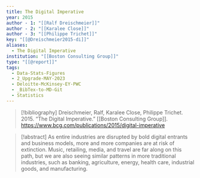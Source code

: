 ```yaml
---
title: The Digital Imperative
year: 2015
author - 1: "[[Ralf Dreischmeier]]"
author - 2: "[[Karalee Close]]"
author - 3: "[[Philippe Trichet]]"
key: "[[@Dreischmeier2015-di]]"
aliases:
  - The Digital Imperative
institution: "[[Boston Consulting Group]]"
type: "[[@report]]"
tags:
  - Data-Stats-Figures
  - 2_Upgrade-MAY-2023
  - Deloitte-McKinsey-EY-PWC
  - _BibTex-to-MD-Git
  - Statistics
---
```


> [!bibliography]
> Dreischmeier, Ralf, Karalee Close, Philippe Trichet. 2015. “The Digital Imperative.” [[Boston Consulting Group]]. https://www.bcg.com/publications/2015/digital-imperative

> [!abstract]
> As entire industries are disrupted by bold digital entrants and business models, more and more companies are at risk of extinction. Music, retailing, media, and travel are far along on this path, but we are also seeing similar patterns in more traditional industries, such as banking, agriculture, energy, health care, industrial goods, and manufacturing.
